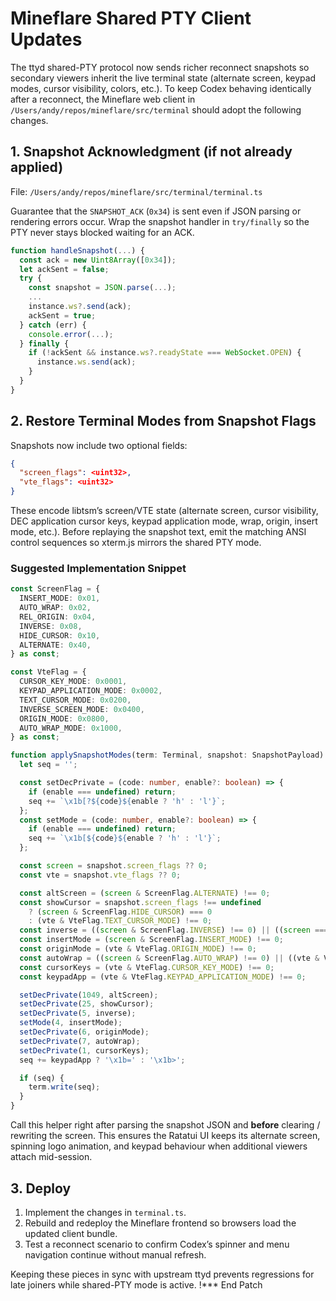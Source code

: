 # Mineflare Shared PTY Client Updates

The ttyd shared-PTY protocol now sends richer reconnect snapshots so secondary viewers inherit the live terminal state (alternate screen, keypad modes, cursor visibility, colors, etc.). To keep Codex behaving identically after a reconnect, the Mineflare web client in `/Users/andy/repos/mineflare/src/terminal` should adopt the following changes.

## 1. Snapshot Acknowledgment (if not already applied)
File: `/Users/andy/repos/mineflare/src/terminal/terminal.ts`

Guarantee that the `SNAPSHOT_ACK` (`0x34`) is sent even if JSON parsing or rendering errors occur. Wrap the snapshot handler in `try/finally` so the PTY never stays blocked waiting for an ACK.

```ts
function handleSnapshot(...) {
  const ack = new Uint8Array([0x34]);
  let ackSent = false;
  try {
    const snapshot = JSON.parse(...);
    ...
    instance.ws?.send(ack);
    ackSent = true;
  } catch (err) {
    console.error(...);
  } finally {
    if (!ackSent && instance.ws?.readyState === WebSocket.OPEN) {
      instance.ws.send(ack);
    }
  }
}
```

## 2. Restore Terminal Modes from Snapshot Flags
Snapshots now include two optional fields:

```json
{
  "screen_flags": <uint32>,
  "vte_flags": <uint32>
}
```

These encode libtsm’s screen/VTE state (alternate screen, cursor visibility, DEC application cursor keys, keypad application mode, wrap, origin, insert mode, etc.). Before replaying the snapshot text, emit the matching ANSI control sequences so xterm.js mirrors the shared PTY mode.

### Suggested Implementation Snippet

```ts
const ScreenFlag = {
  INSERT_MODE: 0x01,
  AUTO_WRAP: 0x02,
  REL_ORIGIN: 0x04,
  INVERSE: 0x08,
  HIDE_CURSOR: 0x10,
  ALTERNATE: 0x40,
} as const;

const VteFlag = {
  CURSOR_KEY_MODE: 0x0001,
  KEYPAD_APPLICATION_MODE: 0x0002,
  TEXT_CURSOR_MODE: 0x0200,
  INVERSE_SCREEN_MODE: 0x0400,
  ORIGIN_MODE: 0x0800,
  AUTO_WRAP_MODE: 0x1000,
} as const;

function applySnapshotModes(term: Terminal, snapshot: SnapshotPayload) {
  let seq = '';

  const setDecPrivate = (code: number, enable?: boolean) => {
    if (enable === undefined) return;
    seq += `\x1b[?${code}${enable ? 'h' : 'l'}`;
  };
  const setMode = (code: number, enable?: boolean) => {
    if (enable === undefined) return;
    seq += `\x1b[${code}${enable ? 'h' : 'l'}`;
  };

  const screen = snapshot.screen_flags ?? 0;
  const vte = snapshot.vte_flags ?? 0;

  const altScreen = (screen & ScreenFlag.ALTERNATE) !== 0;
  const showCursor = snapshot.screen_flags !== undefined
    ? (screen & ScreenFlag.HIDE_CURSOR) === 0
    : (vte & VteFlag.TEXT_CURSOR_MODE) !== 0;
  const inverse = ((screen & ScreenFlag.INVERSE) !== 0) || ((screen === 0) && ((vte & VteFlag.INVERSE_SCREEN_MODE) !== 0));
  const insertMode = (screen & ScreenFlag.INSERT_MODE) !== 0;
  const originMode = (vte & VteFlag.ORIGIN_MODE) !== 0;
  const autoWrap = ((screen & ScreenFlag.AUTO_WRAP) !== 0) || ((vte & VteFlag.AUTO_WRAP_MODE) !== 0);
  const cursorKeys = (vte & VteFlag.CURSOR_KEY_MODE) !== 0;
  const keypadApp = (vte & VteFlag.KEYPAD_APPLICATION_MODE) !== 0;

  setDecPrivate(1049, altScreen);
  setDecPrivate(25, showCursor);
  setDecPrivate(5, inverse);
  setMode(4, insertMode);
  setDecPrivate(6, originMode);
  setDecPrivate(7, autoWrap);
  setDecPrivate(1, cursorKeys);
  seq += keypadApp ? '\x1b=' : '\x1b>';

  if (seq) {
    term.write(seq);
  }
}
```

Call this helper right after parsing the snapshot JSON and **before** clearing / rewriting the screen. This ensures the Ratatui UI keeps its alternate screen, spinning logo animation, and keypad behaviour when additional viewers attach mid-session.

## 3. Deploy

1. Implement the changes in `terminal.ts`.
2. Rebuild and redeploy the Mineflare frontend so browsers load the updated client bundle.
3. Test a reconnect scenario to confirm Codex’s spinner and menu navigation continue without manual refresh.

Keeping these pieces in sync with upstream ttyd prevents regressions for late joiners while shared-PTY mode is active. !*** End Patch
